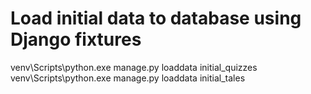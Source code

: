 # Load initial data to database using Django fixtures 
venv\Scripts\python.exe manage.py loaddata initial_quizzes
venv\Scripts\python.exe manage.py loaddata initial_tales
